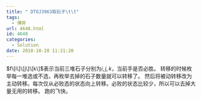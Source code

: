 ```yaml
---
title: " DTOJ3963取石子\t\t"
tags:
  - 博弈
url: 4648.html
id: 4648
categories:
  - Solution
date: 2018-10-28 11:21:20
---
```


$f\[i\]\[j\]\[k\]$表示当前三堆石子分别为$i,j,k$，当前手是否必胜。 转移的时候枚举每一堆选或不选，再枚举去掉的石子数量就可以转移了。 然后将被动转移改为主动转移。每次仅从必败态的状态向上转移。必败的状态比较少，所以可以去掉大量无用的转移。 跑的飞快。
